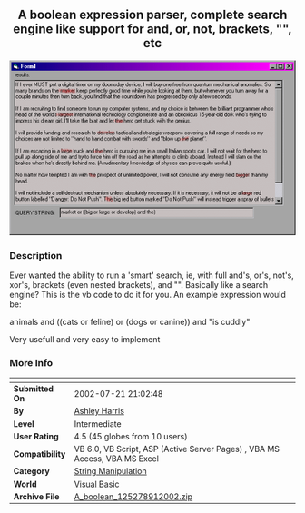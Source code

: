﻿<div align="center">

## A boolean expression parser, complete search engine like support for and, or, not, brackets, "", etc

<img src="PIC2002911029267905.gif">
</div>

### Description

Ever wanted the ability to run a 'smart' search, ie, with full and's, or's, not's, xor's, brackets (even nested brackets), and "". Basically like a search engine? This is the vb code to do it for you. An example expression would be:

animals and ((cats or feline) or (dogs or canine)) and "is cuddly"

Very usefull and very easy to implement
 
### More Info
 


<span>             |<span>
---                |---
**Submitted On**   |2002-07-21 21:02:48
**By**             |[Ashley Harris](https://github.com/Planet-Source-Code/PSCIndex/blob/master/ByAuthor/ashley-harris.md)
**Level**          |Intermediate
**User Rating**    |4.5 (45 globes from 10 users)
**Compatibility**  |VB 6\.0, VB Script, ASP \(Active Server Pages\) , VBA MS Access, VBA MS Excel
**Category**       |[String Manipulation](https://github.com/Planet-Source-Code/PSCIndex/blob/master/ByCategory/string-manipulation__1-5.md)
**World**          |[Visual Basic](https://github.com/Planet-Source-Code/PSCIndex/blob/master/ByWorld/visual-basic.md)
**Archive File**   |[A\_boolean\_125278912002\.zip](https://github.com/Planet-Source-Code/ashley-harris-a-boolean-expression-parser-complete-search-engine-like-support-for-and-or-n__1-38562/archive/master.zip)








